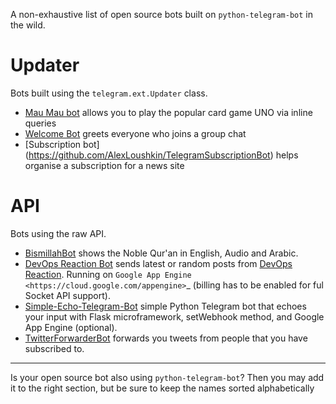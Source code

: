 A non-exhaustive list of open source bots built on `python-telegram-bot` in the wild. 

# Updater
Bots built using the `telegram.ext.Updater` class.

* [Mau Mau bot](https://github.com/jh0ker/mau_mau_bot) allows you to play the popular card game UNO via inline queries
* [Welcome Bot](https://github.com/jh0ker/welcomebot) greets everyone who joins a group chat
* [Subscription bot] (https://github.com/AlexLoushkin/TelegramSubscriptionBot) helps organise a subscription for a news site 

# API
Bots using the raw API.

* [BismillahBot](https://github.com/rahiel/BismillahBot) shows the Noble Qur'an in English, Audio and Arabic.
* [DevOps Reaction Bot](https://github.com/leandrotoledo/gae-devops-reaction-telegram-bot) sends latest or random posts from [DevOps Reaction](http://devopsreactions.tumblr.com/). Running on `Google App Engine <https://cloud.google.com/appengine>`_ (billing has to be enabled for ful Socket API support).
* [Simple-Echo-Telegram-Bot](https://github.com/sooyhwang/Simple-Echo-Telegram-Bot>) simple Python Telegram bot that echoes your input with Flask microframework, setWebhook method, and Google App Engine (optional).
* [TwitterForwarderBot](https://github.com/franciscod/telegram-twitter-forwarder-bot) forwards you tweets from people that you have subscribed to.

---
Is your open source bot also using `python-telegram-bot`? Then you may add it to the right section, but be sure to keep the names sorted alphabetically